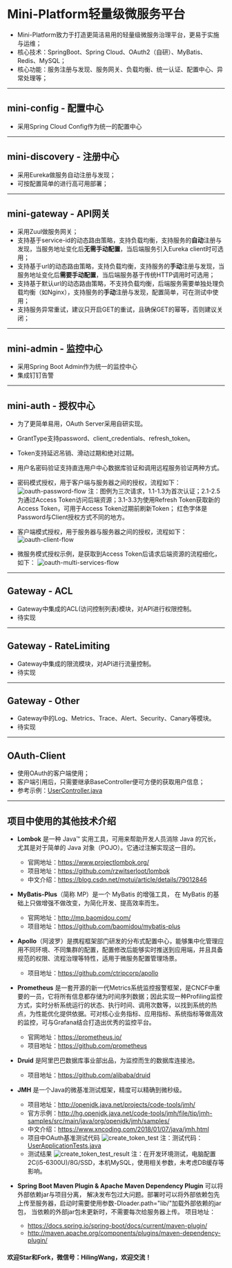 # Mini-Platform轻量级微服务平台

- Mini-Platform致力于打造更简洁易用的轻量级微服务治理平台，更易于实施与运维；
- 核心技术：SpringBoot、Spring Cloud、OAuth2（自研）、MyBatis、Redis、MySQL；
- 核心功能：服务注册与发现、服务网关、负载均衡、统一认证、配置中心、异常处理等；

---
## mini-config - 配置中心
- 采用Spring Cloud Config作为统一的配置中心

---
## mini-discovery - 注册中心
- 采用Eureka做服务自动注册与发现；
- 可按配置简单的进行高可用部署；


---
## mini-gateway - API网关
- 采用Zuul做服务网关；
- 支持基于service-id的动态路由策略，支持负载均衡，支持服务的**自动**注册与发现，当服务地址变化后**无需手动配置**，当后端服务引入Eureka client时可选用；
- 支持基于url的动态路由策略，支持负载均衡，支持服务的**手动**注册与发现，当服务地址变化后**需要手动配置**，当后端服务基于传统HTTP调用时可选用；
- 支持基于默认url的动态路由策略，不支持负载均衡，后端服务需要单独处理负载均衡（如Nginx），支持服务的**手动**注册与发现，配置简单，可在测试中使用；
- 支持服务异常重试，建议只开启GET的重试，且确保GET的幂等，否则建议关闭；

---
## mini-admin - 监控中心
- 采用Spring Boot Admin作为统一的监控中心
- 集成钉钉告警

---
## mini-auth - 授权中心
- 为了更简单易用，OAuth Server采用自研实现。
- GrantType支持password、client_credentials、refresh_token。
- Token支持延迟吊销、滑动过期和绝对过期。
- 用户名密码验证支持直连用户中心数据库验证和调用远程服务验证两种方式。
- 密码模式授权，用于客户端与服务器之间的授权，流程如下：
![oauth-password-flow](https://raw.githubusercontent.com/hiling/mini-platform/master/docs/images/oauth-password-flow.png "密码模式授权流程")
注：图例为三次请求，1.1-1.3为首次认证；2.1-2.5为通过Access Token访问后端资源；3.1-3.3为使用Refresh Token获取新的Access Token，可用于Access Token过期前刷新Token；
红色字体是Password与Client授权方式不同的地方。

- 客户端模式授权，用于服务器与服务器之间的授权，流程如下：
![oauth-client-flow](https://raw.githubusercontent.com/hiling/mini-platform/master/docs/images/oauth-client-flow.png "客户端模式授权流程")

- 微服务模式授权示例，是获取到Access Token后请求后端资源的流程细化，如下：
![oauth-multi-services-flow](https://raw.githubusercontent.com/hiling/mini-platform/master/docs/images/oauth-multi-services-flow.png "客户端模式授权流程")

---
## Gateway - ACL
- Gateway中集成的ACL(访问控制列表)模块，对API进行权限控制。
- 待实现

---
## Gateway - RateLimiting  
- Gateway中集成的限流模块，对API进行流量控制。
- 待实现

---
## Gateway - Other  
- Gateway中的Log、Metrics、Trace、Alert、Security、Canary等模块。
- 待实现

---
## OAuth-Client
- 使用OAuth的客户端使用；
- 客户端引用后，只需要继承BaseController便可方便的获取用户信息；
- 参考示例：[UserController.java](https://github.com/hiling/mini-platform/blob/master/modules/user/src/main/java/com/github/hiling/user/controller/UserController.java)

---
## 项目中使用的其他技术介绍
- **Lombok** 是一种 Java™ 实用工具，可用来帮助开发人员消除 Java 的冗长，
尤其是对于简单的 Java 对象（POJO）。它通过注解实现这一目的。
  - 官网地址：https://www.projectlombok.org/ 
  - 项目地址：https://github.com/rzwitserloot/lombok
  - 中文介绍：https://blog.csdn.net/motui/article/details/79012846

- **MyBatis-Plus**（简称 MP）是一个 MyBatis 的增强工具，
在 MyBatis 的基础上只做增强不做改变，为简化开发、提高效率而生。
   - 官网地址：http://mp.baomidou.com/
   - 项目地址：https://github.com/baomidou/mybatis-plus
   
- **Apollo**（阿波罗）是携程框架部门研发的分布式配置中心，能够集中化管理应用不同环境、不同集群的配置，配置修改后能够实时推送到应用端，并且具备规范的权限、流程治理等特性，适用于微服务配置管理场景。 
  - 项目地址：https://github.com/ctripcorp/apollo

- **Prometheus** 是一套开源的新一代Metrics系统监控报警框架，是CNCF中重要的一员，它将所有信息都存储为时间序列数据；因此实现一种Profiling监控方式，实时分析系统运行的状态、执行时间、调用次数等，以找到系统的热点，为性能优化提供依据。可对核心业务指标、应用指标、系统指标等做高效的监控，可与Grafana结合打造出优秀的监控平台。
   - 官网地址：https://prometheus.io/
   - 项目地址：https://github.com/prometheus

- **Druid** 是阿里巴巴数据库事业部出品，为监控而生的数据库连接池。
  - 项目地址：https://github.com/alibaba/druid
  
- **JMH** 是一个Java的微基准测试框架，精度可以精确到微秒级。
  - 项目地址：http://openjdk.java.net/projects/code-tools/jmh/
  - 官方示例：http://hg.openjdk.java.net/code-tools/jmh/file/tip/jmh-samples/src/main/java/org/openjdk/jmh/samples/
  - 中文介绍：https://www.xncoding.com/2018/01/07/java/jmh.html
  - 项目中OAuth基准测试代码
  ![create_token_test](https://raw.githubusercontent.com/hiling/mini-platform/master/docs/images/create_token_test.png "基准测试代码")
  注：测试代码：[UserApplicationTests.java](https://github.com/hiling/mini-platform/blob/master/modules/user/src/test/java/com/github/hiling/user/UserApplicationTests.java)
  - 测试结果
  ![create_token_test_result](https://raw.githubusercontent.com/hiling/mini-platform/master/docs/images/create_token_test_result.png "基准测试结果")
  注：在开发环境测试，电脑配置2C(i5-6300U)/8G/SSD，本机MySQL，使用相关参数，未考虑DB缓存等影响。
  
- **Spring Boot Maven Plugin & Apache Maven Dependency Plugin** 可以将外部依赖jar与项目分离，
解决发布包过大问题。部署时可以将外部依赖包先上传至服务器，启动时需要使用参数-Dloader.path="lib/"加载外部依赖的jar包，
当依赖的外部jar包未更新时，不需要每次给服务器上传。
项目地址：
  - https://docs.spring.io/spring-boot/docs/current/maven-plugin/
  - http://maven.apache.org/components/plugins/maven-dependency-plugin/

#### 欢迎Star和Fork，微信号：HilingWang，欢迎交流！